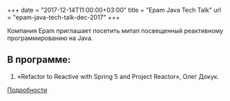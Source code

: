 +++
date = "2017-12-14T11:00:00+03:00"
title = "Epam Java Tech Talk"
url = "epam-java-tech-talk-dec-2017"
+++

Компания Epam приглашает посетить митап посвещенный реактивному программированию на Java.

## В программе: 

1. «Refactor to Reactive with Spring 5 and Project Reactor», Олег Докук.

[Подробности](https://events.dev.by/reactive-programming-join-talk)

